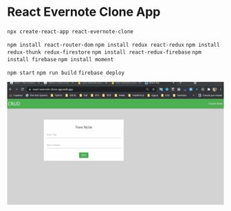# React Evernote Clone App

`npx create-react-app react-evernote-clone`

`npm install react-router-dom`
`npm install redux react-redux`
`npm install redux-thunk redux-firestore`
`npm install react-redux-firebase`
`npm install firebase`
`npm install moment`

`npm start`
`npm run build`
`firebase deploy`

![app.gif](app.gif)